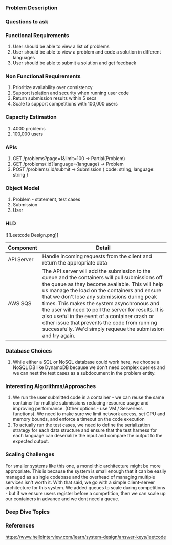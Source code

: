 ### Problem Description


### Questions to ask


### Functional Requirements
1. User should be able to view a list of problems
2. User should be able to view a problem and code a solution in different languages
3. User should be able to submit a solution and get feedback

### Non Functional Requirements
1. Prioritize availability over consistency
2. Support isolation and security when running user code
3. Return submission results within 5 secs 
4. Scale to support competitions with 100,000 users

### Capacity Estimation
1. 4000 problems
2. 100,000 users

### APIs
1. GET /problems?page=1&limit=100 -> Partial(Problem)
2. GET /problems/:id?language={language} -> Problem
3. POST /problems/:id/submit -> Submission { code: string, language: string }

### Object Model
1. Problem - statement, test cases
2. Submission
3. User

### HLD
![[Leetcode Design.png]]

| Component  | Detail                                                                                                                                                                                                                                                                                                                                                                                                                                                                                                                     |
| ---------- | -------------------------------------------------------------------------------------------------------------------------------------------------------------------------------------------------------------------------------------------------------------------------------------------------------------------------------------------------------------------------------------------------------------------------------------------------------------------------------------------------------------------------- |
| API Server | Handle incoming requests from the client and return the appropriate data                                                                                                                                                                                                                                                                                                                                                                                                                                                   |
| AWS SQS    | The API server will add the submission to the queue and the containers will pull submissions off the queue as they become available. This will help us manage the load on the containers and ensure that we don't lose any submissions during peak times. This makes the system asynchronous and the user will need to poll the server for results. It is also useful in the event of a container crash or other issue that prevents the code from running successfully. We'd simply requeue the submission and try again. |

### Database Choices
1. While either a SQL or NoSQL database could work here, we choose a NoSQL DB like DynamoDB because we don't need complex queries and we can nest the test cases as a subdocument in the problem entity.

### Interesting Algorithms/Approaches
1. We run the user submitted code in a container - we can reuse the same container for multiple submissions reducing resource usage and improving performance. (Other options - use VM / Serverless functions). We need to make sure we limit network access, set CPU and memory bounds, and enforce a timeout on the code execution
2. To actually run the test cases, we need to define the serialization strategy for each data structure and ensure that the test harness for each language can deserialize the input and compare the output to the expected output. 

### Scaling Challenges
For smaller systems like this one, a monolithic architecture might be more appropriate. This is because the system is small enough that it can be easily managed as a single codebase and the overhead of managing multiple services isn't worth it. With that said, we go with a simple client-server architecture for this system. We added queues to scale during competitions - but if we ensure users register before a competition, then we can scale up our containers in advance and we dont need a queue. 

### Deep Dive Topics


### References
https://www.hellointerview.com/learn/system-design/answer-keys/leetcode 